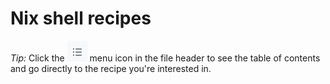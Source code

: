 # Nix shell recipes

*Tip:* Click the ![](../menu-icon.png "menu icon")
menu icon in the file header to see the table of contents and go directly to the recipe you're interested in.
